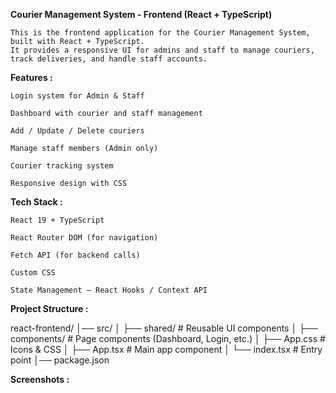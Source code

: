 **Courier Management System - Frontend (React + TypeScript)**

    This is the frontend application for the Courier Management System, built with React + TypeScript.
    It provides a responsive UI for admins and staff to manage couriers, track deliveries, and handle staff accounts.



**Features :**


    Login system for Admin & Staff
   
    Dashboard with courier and staff management
   
    Add / Update / Delete couriers
   
    Manage staff members (Admin only)
   
    Courier tracking system
   
    Responsive design with CSS



**Tech Stack :**

    React 19 + TypeScript
   
    React Router DOM (for navigation)
   
    Fetch API (for backend calls)
   
    Custom CSS
   
    State Management – React Hooks / Context API



**Project Structure :**


react-frontend/
│── src/
│   ├── shared/           # Reusable UI components
│   ├── components/       # Page components (Dashboard, Login, etc.)
│   ├── App.css           # Icons & CSS
│   ├── App.tsx           # Main app component
│   └── index.tsx         # Entry point
│── package.json

**Screenshots :** 



